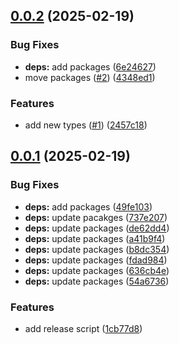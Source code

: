 ## [0.0.2](https://github.com/Clarchik/Test-release/compare/v0.0.1...v0.0.2) (2025-02-19)

### Bug Fixes

- **deps:** add packages ([6e24627](https://github.com/Clarchik/Test-release/commit/6e24627a989c57d9cac1b5edf28f83e0f633e400))
- move packages ([#2](https://github.com/Clarchik/Test-release/issues/2)) ([4348ed1](https://github.com/Clarchik/Test-release/commit/4348ed1b8b13880cf2201424490a04ae699d0c66))

### Features

- add new types ([#1](https://github.com/Clarchik/Test-release/issues/1)) ([2457c18](https://github.com/Clarchik/Test-release/commit/2457c18fabea0c5232fca10144fd0ba719e045f1))

## [0.0.1](https://github.com/Clarchik/Test-tag/compare/v0.0.0...v0.0.1) (2025-02-19)

### Bug Fixes

- **deps:** add packages ([49fe103](https://github.com/Clarchik/Test-tag/commit/49fe1036af8a816da9fbd511802b61c7998e202b))
- **deps:** update pacakges ([737e207](https://github.com/Clarchik/Test-tag/commit/737e207cf2d70ac0961ff00cbaaac320d4197cb5))
- **deps:** update packages ([de62dd4](https://github.com/Clarchik/Test-tag/commit/de62dd42b7f5ba557f44779f3462f9f8b04c9697))
- **deps:** update packages ([a41b9f4](https://github.com/Clarchik/Test-tag/commit/a41b9f450b1a7e1147d38a7cf27d4413c8c8bb11))
- **deps:** update packages ([b8dc354](https://github.com/Clarchik/Test-tag/commit/b8dc354dbe61260f2da3bd41d17aa49797249c32))
- **deps:** update packages ([fdad984](https://github.com/Clarchik/Test-tag/commit/fdad984b5aedf37bec39b3fddd04490bc383290c))
- **deps:** update packages ([636cb4e](https://github.com/Clarchik/Test-tag/commit/636cb4e30fc521870aa2d72e9d8d72bc406a28cf))
- **deps:** update packages ([54a6736](https://github.com/Clarchik/Test-tag/commit/54a6736f949a288870537fd0ab80de22f5889f96))

### Features

- add release script ([1cb77d8](https://github.com/Clarchik/Test-tag/commit/1cb77d8336c199fa6197c3bdc436b27d1ae4a8d0))
